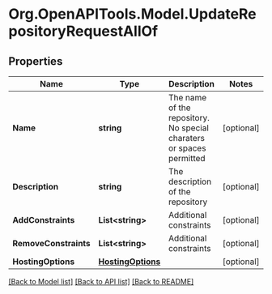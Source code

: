 
# Org.OpenAPITools.Model.UpdateRepositoryRequestAllOf

## Properties

Name | Type | Description | Notes
------------ | ------------- | ------------- | -------------
**Name** | **string** | The name of the repository. No special charaters or spaces permitted | [optional] 
**Description** | **string** | The description of the repository | [optional] 
**AddConstraints** | **List&lt;string&gt;** | Additional constraints | [optional] 
**RemoveConstraints** | **List&lt;string&gt;** | Additional constraints | [optional] 
**HostingOptions** | [**HostingOptions**](HostingOptions.md) |  | [optional] 

[[Back to Model list]](../README.md#documentation-for-models)
[[Back to API list]](../README.md#documentation-for-api-endpoints)
[[Back to README]](../README.md)

